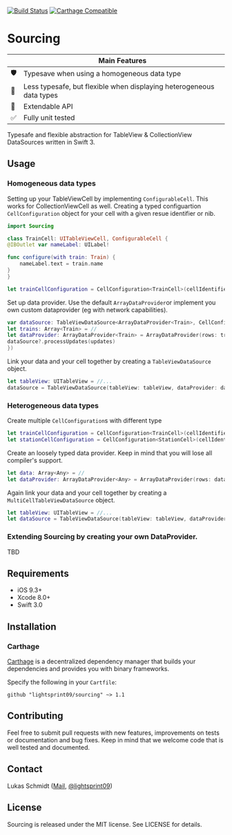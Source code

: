  [![Build Status](https://travis-ci.org/lightsprint09/Sourcing.svg?branch=master)](https://travis-ci.org/lightsprint09/Sourcing)
[![Carthage Compatible](https://img.shields.io/badge/Carthage-compatible-4BC51D.svg?style=flat)](https://github.com/Carthage/Carthage)

# Sourcing

|           | Main Features                  |
| --------- | ------------------------------ |
| 🛡        | Typesave when using a homogeneous data type       |
| 🐍 | Less typesafe, but flexible when displaying heterogeneous data types |
| 🚄        | Extendable API                 |
| &#9989;   | Fully unit tested              |

Typesafe and flexible abstraction for TableView &amp; CollectionView DataSources written in Swift 3.

## Usage
### Homogeneous data types
Setting up your TableViewCell by implementing `ConfigurableCell`. This works for CollectionViewCell as well. Creating a typed configuartion `CellConfiguration` object for your cell with a given resue identifier or nib.
```swift
import Sourcing

class TrainCell: UITableViewCell, ConfigurableCell {
@IBOutlet var nameLabel: UILabel!

func configure(with train: Train) {
    nameLabel.text = train.name
}
}

let trainCellConfiguration = CellConfiguration<TrainCell>(cellIdentifier: "YourReuseID")

```

Set up data provider. Use the default `ArrayDataProvider`or implement you own custom dataprovider (eg with network capabilities).
```swift
var dataSource: TableViewDataSource<ArrayDataProvider<Train>, CellConfiguration<TrainCell>>?
let trains: Array<Train> = //
let dataProvider: ArrayDataProvider<Train> = ArrayDataProvider(rows: trains, { [ weak self] updates in
dataSource?.processUpdates(updates)
})
```
Link your data and your cell together by creating a `TableViewDataSource` object.
```swift
let tableView: UITableView = //...
dataSource = TableViewDataSource(tableView: tableView, dataProvider: dataProvider, cellDequable: trainCellConfiguration)
```

### Heterogeneous data types
Create multiple `CellConfiguration`s with different type
```swift
let trainCellConfiguration = CellConfiguration<TrainCell>(cellIdentifier: "YourReuseID")
let stationCellConfiguration = CellConfiguration<StationCell>(cellIdentifier: "YourReuseSecondID")
```
Create an loosely typed data provider. Keep in mind that you will lose all  compiler's support. 
```swift
let data: Array<Any> = //
let dataProvider: ArrayDataProvider<Any> = ArrayDataProvider(rows: data)
```
Again link your data and your cell together by creating a `MultiCellTableViewDataSource` object.
```swift
let tableView: UITableView = //...
let dataSource = TableViewDataSource(tableView: tableView, dataProvider: dataProvider, cellDequeables: [trainCellConfiguration, stationCellConfiguration])
```

### Extending Sourcing by creating your own DataProvider.
TBD

## Requirements

- iOS 9.3+
- Xcode 8.0+
- Swift 3.0

## Installation

### Carthage

[Carthage](https://github.com/Carthage/Carthage) is a decentralized dependency manager that builds your dependencies and provides you with binary frameworks.

Specify the following in your `Cartfile`:

```ogdl
github "lightsprint09/sourcing" ~> 1.1
```
## Contributing
Feel free to submit pull requests with new features, improvements on tests or documentation and bug fixes. Keep in mind that we welcome code that is well tested and documented.

## Contact
Lukas Schmidt ([Mail](mailto:lukas.la.schmidt@deutschebahn.com), [@lightsprint09](https://twitter.com/lightsprint09))

## License
Sourcing is released under the MIT license. See LICENSE for details.


